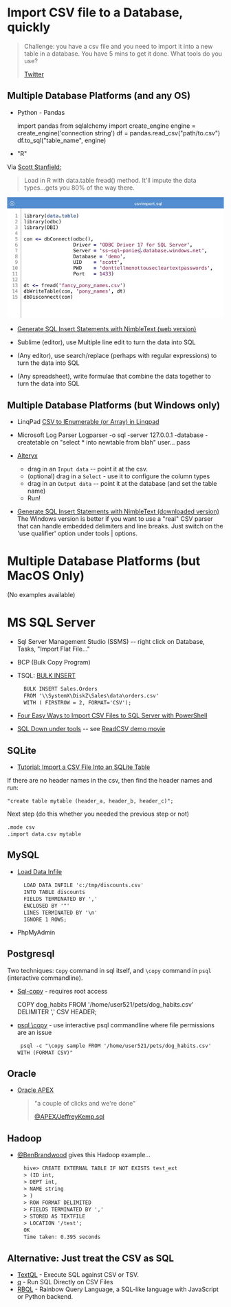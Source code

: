 # Import CSV file to a Database, quickly


> Challenge: you have a csv file and you need to import it into a new table in a database. You have 5 mins to get it done. What tools do you use?
>
> [Twitter](https://twitter.com/secretGeek/status/1179515031190306817)



## Multiple Database Platforms (and any OS)

- Python - Pandas

    import pandas
    from sqlalchemy import create_engine
    engine = create_engine('connection string')
    df = pandas.read_csv("path/to.csv")
    df.to_sql("table_name", engine)



- "R"

Via [Scott Stanfield:](https://twitter.com/seesharp/status/1179569651119874048?s=20)

> Load in R with data.table fread() method. It'll impute the data types...gets you 80% of the way there. 

![R data.table fread()](R_datatable_fread.jpg)


- [Generate SQL Insert Statements with NimbleText (web version)](https://nimbletext.com/HowTo/GenerateInsert)


- Sublime (editor), use Multiple line edit to turn the data into SQL

- (Any editor), use search/replace (perhaps with regular expressions) to turn the data into SQL

- (Any spreadsheet), write formulae that combine the data together to turn the data into SQL



## Multiple Database Platforms (but Windows only)


- LinqPad [CSV to IEnumerable (or Array) in Linqpad](/linqpad/csv_to_array.md)


- Microsoft Log Parser
	Logparser -o sql -server 127.0.0.1 -database -createtable on "select * into newtable from blah" user... pass

- [Alteryx](https://www.alteryx.com)

  - drag in an `Input data` -- point it at the csv.
  - (optional) drag in a `Select` - use it to configure the column types
  - drag in an `Output data` -- point it at the database (and set the table name)
  - Run!


- [Generate SQL Insert Statements with NimbleText (downloaded version)](https://nimbletext.com/HowTo/GenerateInsert)
   The Windows version is better if you want to use a "real" CSV parser that can handle embedded delimiters and line breaks. Just switch on the 'use qualifier' option under tools | options.


# Multiple Database Platforms (but MacOS Only)

(No examples available)


# MS SQL Server

* Sql Server Management Studio (SSMS) -- right click on Database, Tasks, "Import Flat File..."

* BCP (Bulk Copy Program)

* TSQL: [BULK INSERT](https://docs.microsoft.com/en-us/sql/relational-databases/import-export/import-bulk-data-by-using-bulk-insert-or-openrowset-bulk-sql-server?view=sql-server-2017)

		BULK INSERT Sales.Orders
		FROM '\\SystemX\DiskZ\Sales\data\orders.csv'
		WITH ( FIRSTROW = 2, FORMAT='CSV');



* [Four Easy Ways to Import CSV Files to SQL Server with PowerShell](https://devblogs.microsoft.com/scripting/four-easy-ways-to-import-csv-files-to-sql-server-with-powershell/)

* [SQL Down under tools](https://sqldownunder.com/pages/sdu-tools) -- see [ReadCSV demo movie](https://www.youtube.com/watch?v=ypuHanV2c6E&feature=youtu.be)




## SQLite

- [Tutorial: Import a CSV File Into an SQLite Table](https://www.sqlitetutorial.net/sqlite-import-csv/)

If there are no header names in the csv, then find the header names and run:

	"create table mytable (header_a, header_b, header_c)"; 

Next step (do this whether you needed the previous step or not)

	.mode csv
	.import data.csv mytable

## MySQL


- [Load Data Infile](http://www.mysqltutorial.org/import-csv-file-mysql-table/)

		LOAD DATA INFILE 'c:/tmp/discounts.csv' 
		INTO TABLE discounts 
		FIELDS TERMINATED BY ',' 
		ENCLOSED BY '"'
		LINES TERMINATED BY '\n'
		IGNORE 1 ROWS;

- PhpMyAdmin

## Postgresql

Two techniques: `Copy` command in sql itself, and `\copy` command in `psql` (interactive commandline).


 - [Sql-copy](https://www.postgresql.org/docs/current/sql-copy.html) - requires root access

    COPY dog_habits FROM '/home/user521/pets/dog_habits.csv' DELIMITER ',' CSV HEADER;


 - [psql \copy](https://www.postgresql.org/docs/current/app-psql.html) - use interactive psql commandline where file permissions are an issue 

        psql -c "\copy sample FROM '/home/user521/pets/dog_habits.csv' WITH (FORMAT CSV)"


## Oracle

- [Oracle APEX](https://apex.oracle.com/en/)

   > "a couple of clicks and we're done"
   >
   > [@APEX/JeffreyKemp.sql](https://twitter.com/jeffreykemp/status/1179990364259663872)


## Hadoop

- [@BenBrandwood](https://twitter.com/ben_brandwood/status/1179689026930036736) gives this Hadoop example...

		hive> CREATE EXTERNAL TABLE IF NOT EXISTS test_ext
		> (ID int,
		> DEPT int,
		> NAME string
		> )
		> ROW FORMAT DELIMITED
		> FIELDS TERMINATED BY ','
		> STORED AS TEXTFILE
		> LOCATION '/test';
		OK
		Time taken: 0.395 seconds


## Alternative: Just treat the CSV as SQL

- [TextQL](http://dinedal.github.io/textql/) - Execute SQL against CSV or TSV.
- [q](https://harelba.github.io/q/) - Run SQL Directly on CSV Files
- [RBQL](https://rbql.org) - Rainbow Query Language, a SQL-like language with JavaScript or Python backend.
